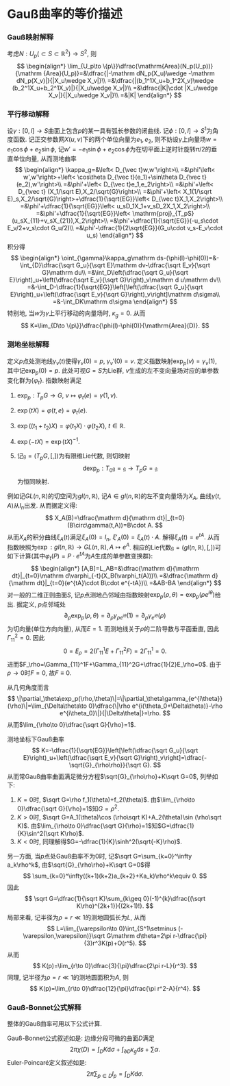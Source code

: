 # Gauß曲率的等价描述

### Gauß映射解释

考虑$N:U_p(\subset S\subset \mathbb R^2)\to S^2$​, 则
$$
\begin{align*}
\lim_{U_p\to \{p\}}\dfrac{\mathrm{Area}(N_p(U_p))}{\mathrm {Area}(U_p)}=&\dfrac{|-\mathrm dN_p(X_u)\wedge -\mathrm dN_p(X_v)|}{|X_u\wedge X_v|}\\
=&\dfrac{|(b_1^1X_u+b_1^2X_v)\wedge (b_2^1X_u+b_2^1X_v)|}{|X_u\wedge X_v|}\\
=&\dfrac{|K|\cdot |X_u\wedge X_v|}{|X_u\wedge X_v|}\\
=&|K|
\end{align*}
$$

### 平行移动解释

设$\gamma:[0,l]\to S$曲面上包含$p$的某一具有弧长参数的闭曲线. 记$\phi:[0,l]\to S^1$为角度函数. 记正交参数网$X(u,v)$下的两个单位向量为$e_1,e_2$, 则不妨设$\gamma$上向量场$w=e_1\cos\phi+e_2\sin\phi$, 记$w'=-e_1\sin\phi+e_2\cos\phi$为在切平面上逆时针旋转$\pi/2$​的垂直单位向量, 从而测地曲率
$$
\begin{align*}
\kappa_g=&\left< D_{\vec t}w,w'\right>\\
=&\phi'\left< w',w'\right>+\left< \cos\theta D_{\vec t}(e_1)+\sin\theta D_{\vec t}(e_2),w'\right>\\
=&\phi'+\left< D_{\vec t}e_1,e_2\right>\\
=&\phi'+\left< D_{\vec t} (X_1/\sqrt E),X_2/\sqrt{G}\right>\\
=&\phi'+\left< X_1(1/\sqrt E)_s,X_2/\sqrt{G}\right>+\dfrac{1}{\sqrt{EG}}\left< D_{\vec t}X_1,X_2\right>\\
=&\phi'+\dfrac{1}{\sqrt{EG}}\left< u_sD_1X_1+v_sD_2X_1,X_2\right>\\
=&\phi'+\dfrac{1}{\sqrt{EG}}\left< \mathrm{proj}_{T_pS}(u_sX_{11}+v_sX_{21}),X_2\right>\\
=&\phi'+\dfrac{1}{\sqrt{EG}}(-u_s\cdot E_v/2+v_s\cdot G_u/2)\\
=&\phi'-\dfrac{1}{2\sqrt{EG}}(G_u\cdot v_s-E_v\cdot u_s)
\end{align*}
$$
积分得
$$
\begin{align*}
\oint_{\gamma}\kappa_g\mathrm ds-(\phi(l)-\phi(0))=&-\int_{D}\dfrac{\sqrt G_u}{\sqrt E}\mathrm dv-\dfrac{\sqrt E_v}{\sqrt G}\mathrm du\\
=&\int_D\left(\dfrac{\sqrt G_u}{\sqrt E}\right)_u+\left(\dfrac{\sqrt E_v}{\sqrt G}\right)_v\mathrm d u\mathrm dv\\
=&-\int_D-\dfrac{1}{\sqrt{EG}}\left[\left(\dfrac{\sqrt G_u}{\sqrt E}\right)_u+\left(\dfrac{\sqrt E_v}{\sqrt G}\right)_v\right]\mathrm d\sigma\\
=&-\int_DK\mathrm d\sigma
\end{align*}
$$
特别地, 当$w$为$\gamma$上平行移动的向量场时, $\kappa_g=0$. 从而
$$
K=\lim_{D\to \{p\}}\dfrac{\phi(l)-\phi(0)}{\mathrm{Area}(D)}.
$$

### 测地坐标解释

定义$p$​点处测地线$\gamma_v(t)$​使得$\gamma_v(0)=p$​, $\gamma_v'(0)=v$​. 定义指数映射$\exp_p(v)=\gamma_v(1)$​, 其中记$\exp_p(0)=p$​. 此处可视$G=S$​为Lie群, $v$​生成的左不变向量场对应的单参数变化群为$\{\varphi_t\}$​. 指数映射满足

1. $\exp_p:T_pG\to G$, $v\mapsto \varphi_t(e)=\gamma(1,v)$.

2. $\exp(tX)=\varphi(t,e)=\varphi_t(e)$.

3. $\exp((t_1+t_2)X)=\varphi(t_1X)\cdot\varphi(t_2X)$, $t\in\mathbb R$.

4. $\exp(-tX)=\exp(tX)^{-1}$.  

5. 记$\mathfrak g=(T_pG,[,])$为有限维Lie代数, 则切映射
   $$
   \mathrm d\exp_p:T_0\mathfrak g=\mathfrak g\to T_pG=\mathfrak g
   $$
   为恒同映射. 

例如记$GL(n,\mathbb R)$的切空间为$gl(n,\mathbb R)$, 记$A\in gl(n,\mathbb R)$的左不变向量场为$X_A$, 曲线$\gamma(t,A)$从$I_n$出发. 从而据定义得:
$$
X_A(B)=\dfrac{\mathrm d}{\mathrm dt}|_{t=0}(B\circ\gamma(t,A))=B\cdot A.
$$
从而$X_A$的积分曲线$\xi_A(t)$满足$\xi_A(0)=I_n$, $\xi'_A(0)=\xi_A(t)\cdot A$. 解得$\xi_A(t)=e^{tA}$. 从而指数映照为$\exp:gl(n,\mathbb R)\to GL(n,\mathbb R),A\mapsto e^A$. 相应的Lie代数$\mathfrak g=(gl(n,\mathbb R),[,])$可如下计算(其中$\varphi_t(P)=P\cdot e^{tA}$为$A$生成的单参数变换群): 
$$
\begin{align*}
[A,B]=L_AB=&\dfrac{\mathrm d}{\mathrm dt}|_{t=0}\mathrm d\varphi_{-t}(X_B(\varphi_t(A)))\\
=&\dfrac{\mathrm d}{\mathrm dt}|_{t=0}(e^{tA}\cdot B\cdot e^{-tA})\\
=&AB-BA
\end{align*}
$$
对一般的二维正则曲面$S$​, 记$p$​点测地凸邻域由指数映射$\exp_p(\rho ,\theta)=\exp_p(\rho e^{i\theta})$​给出. 据定义, $p$​点邻域处
$$
\partial_\rho \exp_p(\rho,\theta)=\partial_\rho\gamma_{\rho e^{i\theta}}(1)=\partial_\rho\gamma_{e^{i\theta}}(\rho)
$$
为切向量(单位方向向量), 从而$E=1$. 而测地线关于$\rho$的二阶导数与平面垂直, 因此$\Gamma_{11}^2=0$. 因此
$$
0=E_\rho=2(\Gamma_{11}^1E+\Gamma_{11}^2F)=2\Gamma_{11}^1=0.
$$
进而$F_\rho=\Gamma_{11}^1F+\Gamma_{11}^2G+\dfrac{1}{2}E_\rho=0$. 由于$\rho\to 0$时$F=0$, 故$F\equiv 0$. 

从几何角度而言
$$
\|\partial_\theta\exp_p(\rho,\theta)\|=\|\partial_\theta\gamma_{e^{i\theta}}(\rho)\|=\lim_{\Delta\theta\to 0}\dfrac{\|\rho e^{i(\theta_0+\Delta\theta)}-\rho e^{i\theta_0}\|}{|\Delta\theta|}=\rho.
$$
从而$\lim_{\rho\to 0}\dfrac{\sqrt G}{\rho}=1$​. 

测地坐标下Gauß曲率
$$
K=-\dfrac{1}{\sqrt{EG}}\left[\left(\dfrac{\sqrt G_u}{\sqrt E}\right)_u+\left(\dfrac{\sqrt E_v}{\sqrt G}\right)_v\right]=\dfrac{-\sqrt{G}_{\rho\rho}}{\sqrt G}.
$$
从而常Gauß曲率曲面满足微分方程$\sqrt{G}_{\rho\rho}+K\sqrt G=0$, 列举如下:

1. $K=0$时, $\sqrt G=\rho f_1(\theta)+f_2(\theta)$. 由$\lim_{\rho\to 0}\dfrac{\sqrt G}{\rho}=1$知$G=\rho^2$. 
2. $K>0$时, $\sqrt G=A_1(\theta)\cos (\rho\sqrt K)+A_2(\theta)\sin (\rho\sqrt K)$. 由$\lim_{\rho\to 0}\dfrac{\sqrt G}{\rho}=1$知$G=\dfrac{1}{K}\sin^2(\sqrt K\rho)$.
3. $K<0$时, 同理解得$G=-\dfrac{1}{K}\sinh^2(\sqrt{-K}\rho)$.

另一方面, 当$p$点处Gauß曲率不为$0$时, 记$\sqrt G=\sum_{k=0}^\infty a_k\rho^k$, 由$\sqrt{G}_{\rho\rho}+K\sqrt G=0$得
$$
\sum_{k=0}^\infty((k+1)(k+2)a_{k+2}+Ka_k)\rho^k\equiv 0.
$$
因此
$$
\sqrt G=\dfrac{1}{\sqrt K}\sum_{k\geq 0}(-1)^{k}\dfrac{(\sqrt K\rho)^{2k+1}}{(2k+1)!}.
$$
局部来看, 记半径为$\rho=r\ll 1$的测地圆弧长为$L$, 从而
$$
L=\lim_{\varepsilon\to 0}\int_{S^1\setminus (-\varepsilon,\varepsilon)}\sqrt G\mathrm d\theta=2\pi r-\dfrac{\pi}{3}r^3K(p)+O(r^5).
$$
从而
$$
K(p)=\lim_{r\to 0}\dfrac{3}{\pi}\dfrac{2\pi r-L}{r^3}.
$$
同理, 记半径为$\rho=r\ll 1$的测地圆面积为$A$, 则
$$
K(p)=\lim_{r\to 0}\dfrac{12}{\pi}\dfrac{\pi r^2-A}{r^4}.
$$

### Gauß-Bonnet公式解释

整体的Gauß曲率可用以下公式计算.

Gauß-Bonnet公式叙述如是: 边缘分段可微的曲面$D$满足
$$
2\pi\chi(D)=\int_DK\mathrm d\sigma+\int_{\partial D}\kappa_g\mathrm ds+\sum\alpha.
$$
Euler-Poincaré定义叙述如是: 
$$
2\pi\sum_{p\in D} I_p=\int_DK\mathrm d\sigma.
$$
